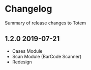 # Changelog

Summary of release changes to Totem

## 1.2.0 2019-07-21
* Cases Module
* Scan Module (BarCode Scanner)
* Redesign